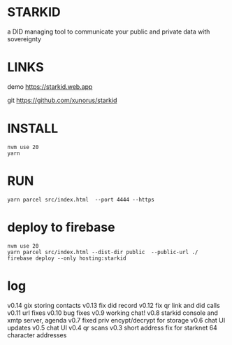 # STARKID

a DID managing tool to communicate your public and private data with sovereignty


# LINKS
demo https://starkid.web.app

git https://github.com/xunorus/starkid


# INSTALL
<!-- nvm use 18     -->
```
nvm use 20
yarn                              
```

# RUN
```
yarn parcel src/index.html  --port 4444 --https
```
<!-- yarn parcel src/index.html src/connect.html  --port 4444 --https -->
<!-- yarn parcel src/index.html src/p2pencrypt.html  src/encryptv5.html  src/encryptv4b.html  src/argent.html src/encryptChat.html src/argentgen.html --port 4444 --https -->


# deploy to firebase

<!-- nvm use 18        -->
```
nvm use 20
yarn parcel src/index.html --dist-dir public  --public-url ./
firebase deploy --only hosting:starkid
```

# log
v0.14 gix storing contacts
v0.13 fix did record
v0.12 fix qr link and did calls
v0.11 url fixes
v0.10 bug fixes
v0.9 working chat!
v0.8 starkid console and xmtp server, agenda
v0.7 fixed priv encypt/decrypt for storage
v0.6 chat UI updates
v0.5 chat UI
v0.4 qr scans
v0.3 short address fix for starknet 64 character addresses